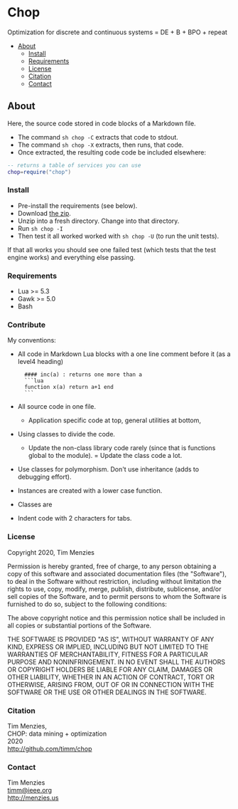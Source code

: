# Chop

Optimization for discrete and continuous systems = DE + B + BPO + repeat

- [About](#about) 
    - [Install](#install) 
    - [Requirements](#requirements) 
    - [License](#license) 
    - [Citation](#citation) 
    - [Contact](#contact) 

## About

Here, the source code stored in code blocks of a Markdown file.
- The command `sh chop -C` extracts that code to stdout. 
- The command `sh chop -X` extracts, then runs, that code.
- Once extracted, the resulting code code be included elsewhere:

```lua
-- returns a table of services you can use
chop=require("chop")
```

### Install

- Pre-install the  requirements (see below). 
- Download [the zip](https://github.com/timm/chop/archive/master.zip).
- Unzip into a fresh directory. Change into that directory.
- Run `sh chop -I`
- Then test it all worked worked with `sh chop -U` (to run the unit tests).

If that all works you should see one failed test (which tests that the test engine works) and everything else passing.

### Requirements

- Lua >= 5.3
- Gawk >= 5.0
- Bash

### Contribute

My conventions:

- All code in Markdown Lua blocks with a one line comment before it (as a level4 heading)

        #### inc(a) : returns one more than a
        ```lua
        function x(a) return a+1 end
        ```

- All source code in one file.
  - Application specific code at top, general utilities at bottom,
- Using classes to divide the code. 
   - Update the non-class library code rarely (since that is functions global to the module).
   = Update the class code a lot.
- Use classes for polymorphism. Don't use inheritance (adds to debugging effort).
- Instances are created with a lower case function.
- Classes are
- Indent code with 2 characters for tabs.



### License

Copyright 2020, Tim Menzies

Permission is hereby granted, free of charge, to any person obtaining a copy of this software and associated documentation files (the "Software"), to deal in the Software without restriction, including without limitation the rights to use, copy, modify, merge, publish, distribute, sublicense, and/or sell copies of the Software, and to permit persons to whom the Software is furnished to do so, subject to the following conditions:

The above copyright notice and this permission notice shall be included in all copies or substantial portions of the Software.

THE SOFTWARE IS PROVIDED "AS IS", WITHOUT WARRANTY OF ANY KIND, EXPRESS OR IMPLIED, INCLUDING BUT NOT LIMITED TO THE WARRANTIES OF MERCHANTABILITY, FITNESS FOR A PARTICULAR PURPOSE AND NONINFRINGEMENT. IN NO EVENT SHALL THE AUTHORS OR COPYRIGHT HOLDERS BE LIABLE FOR ANY CLAIM, DAMAGES OR OTHER LIABILITY, WHETHER IN AN ACTION OF CONTRACT, TORT OR OTHERWISE, ARISING FROM, OUT OF OR IN CONNECTION WITH THE SOFTWARE OR THE USE OR OTHER DEALINGS IN THE SOFTWARE.

### Citation

Tim Menzies,  
CHOP: data mining + optimization  
2020  
http://github.com/timm/chop

### Contact

Tim Menzies   
timm@ieee.org  
http://menzies.us


